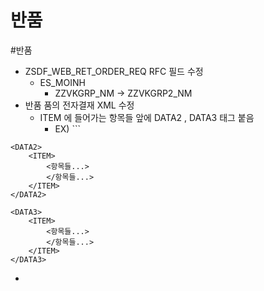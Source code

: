 # 반품
#반품 
- ZSDF_WEB_RET_ORDER_REQ  RFC 필드 수정
	- ES_MOINH
		- ZZVKGRP_NM -> ZZVKGRP2_NM
- 반품 품의 전자결재 XML 수정
	- ITEM 에 들어가는 항목들 앞에 DATA2 , DATA3 태그 붙음
		- EX) ```
```
<DATA2> 
	<ITEM> 
		<항목들...>
		</항목들...>
	</ITEM>
</DATA2>

<DATA3>
	<ITEM> 
		<항목들...>
		</항목들...>
	</ITEM>
</DATA3>
```
- 